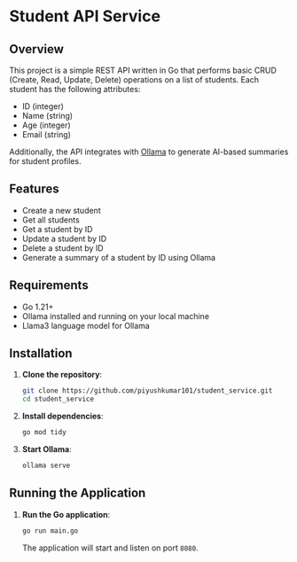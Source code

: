 # Student API Service

## Overview

This project is a simple REST API written in Go that performs basic CRUD (Create, Read, Update, Delete) operations on a list of students. Each student has the following attributes:
- ID (integer)
- Name (string)
- Age (integer)
- Email (string)

Additionally, the API integrates with [Ollama](https://www.ollama.com/) to generate AI-based summaries for student profiles.

## Features

- Create a new student
- Get all students
- Get a student by ID
- Update a student by ID
- Delete a student by ID
- Generate a summary of a student by ID using Ollama

## Requirements

- Go 1.21+
- Ollama installed and running on your local machine
- Llama3 language model for Ollama

## Installation

1. **Clone the repository**:
    ```sh
    git clone https://github.com/piyushkumar101/student_service.git
    cd student_service
    ```

2. **Install dependencies**:
    ```sh
    go mod tidy
    ```

3. **Start Ollama**:
    ```sh
    ollama serve
    ```

## Running the Application

1. **Run the Go application**:
    ```sh
    go run main.go
    ```

    The application will start and listen on port `8080`.
